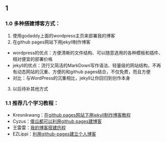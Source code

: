 ## 1 ##

### 1.0 多种搭建博客方式： ###

1. 使用godaddy上面的wordpress主页来部署我的博客
2. 在github pages网站下用jekyll制作博客
 - wordpress的优点：方便清晰的文件结构、可以随意选用的各种模板和插件、相对便宜的部署价格
 - jekyll的优点：流行又简洁的MarkDown写作语法、轻量级的网站结构，不再有动态网站的沉重、方便的和github pages结合，不仅免费，而且方便
 - 对比：与WordPress的沉重相比，jekyll让你回归到创作本身
3. 以后待补其他方式

### 1.1 推荐几个学习教程： ###

- Kresnikwang：[在github pages网站下用jekyll制作博客教程](http://kresnik.wang/works/tech/2015/06/07/%E5%9C%A8github-pages%E7%BD%91%E7%AB%99%E4%B8%8B%E7%94%A8jekyll%E5%88%B6%E4%BD%9C%E5%8D%9A%E5%AE%A2%E6%95%99%E7%A8%8B.html)
- Cyzus：[傻瓜都可以利用github pages建博客](http://cyzus.github.io/2015/06/21/github-build-blog/)
- 王雷雷：[我的博客搭建历程](http://doubleray.win/2017/01/08/build-blog/)
- EZLippi：[利用github-pages建立个人博客](http://www.ezlippi.com/blog/2015/03/github-pages-blog.html)


